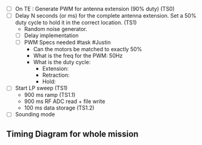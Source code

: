 
- [ ] On TE : Generate PWM for antenna extension (90% duty) (TS0)
- [ ] Delay N seconds (or ms)  for the complete antenna extension.  Set a 50% duty cycle to hold it in the correct location. (TS1)
	- Random noise generator.
	- [ ] Delay implementation 
	- [ ] PWM Specs needed #task #Justin
		- Can the motors be matched to exactly 50% 
		- What is the freq for the PWM: 50Hz
		- What is the duty cycle: 
			- Extension: 
			- Retraction:
			- Hold: 
- [ ] Start LP sweep (TS1)
	- 900 ms ramp (TS1.1)
	- 900 ms RF ADC read + file write
	- 100 ms data storage (TS1.2)
- [ ] Sounding mode

## Timing Diagram for whole mission

